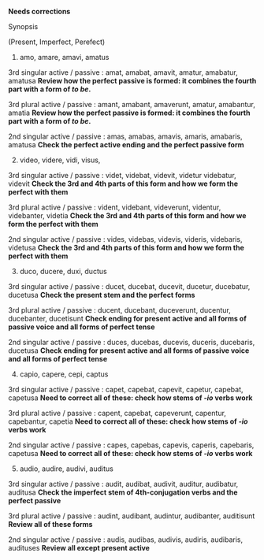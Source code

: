 **Needs corrections**

Synopsis

(Present, Imperfect, Perefect)

1. amo, amare, amavi, amatus

3rd singular active / passive : amat, amabat, amavit, amatur, amabatur, amatusa **Review how the perfect passive is formed: it combines the fourth part with a form of *to be*.**

3rd plural active / passive : amant, amabant, amaverunt, amatur, amabantur, amatia **Review how the perfect passive is formed: it combines the fourth part with a form of *to be*.**

2nd singular active / passive : amas, amabas, amavis, amaris, amabaris, amatusa **Check the perfect active ending and the perfect passive form**

2. video, videre, vidi, visus,

3rd singular active / passive : videt, videbat, videvit, videtur videbatur, videvit **Check the 3rd and 4th parts of this form and how we form the perfect with them**

3rd plural active / passive : vident, videbant, videverunt, videntur, videbanter, videtia **Check the 3rd and 4th parts of this form and how we form the perfect with them**

2nd singular active / passive : vides, videbas, videvis, videris, videbaris, videtusa **Check the 3rd and 4th parts of this form and how we form the perfect with them**

3. duco, ducere, duxi, ductus

3rd singular active / passive : ducet, ducebat, ducevit, ducetur, ducebatur, ducetusa **Check the present stem and the perfect forms**

3rd plural active / passive : ducent, ducebant, duceverunt, ducentur, ducebanter, ducetisunt **Check ending for present active and all forms of passive voice and all forms of perfect tense**

2nd singular active / passive : duces, ducebas, ducevis, duceris, ducebaris, ducetusa **Check ending for present active and all forms of passive voice and all forms of perfect tense**

4. capio, capere, cepi, captus

3rd singular active / passive : capet, capebat, capevit, capetur, capebat, capetusa **Need to correct all of these:  check how stems of *-io* verbs work**

3rd plural active / passive : capent, capebat, capeverunt, capentur, capebantur, capetia **Need to correct all of these:  check how stems of *-io* verbs work**

2nd singular active / passive : capes, capebas, capevis, caperis, capebaris, capetusa **Need to correct all of these:  check how stems of *-io* verbs work**

5. audio, audire, audivi, auditus

3rd singular active / passive : audit, audibat, audivit, auditur, audibatur, auditusa **Check the imperfect stem of 4th-conjugation verbs and the perfect passive**

3rd plural active / passive : audint, audibant, audintur, audibanter, auditisunt **Review all of these forms**

2nd singular active / passive : audis, audibas, audivis, audiris, audibaris, audituses **Review all except present active**
